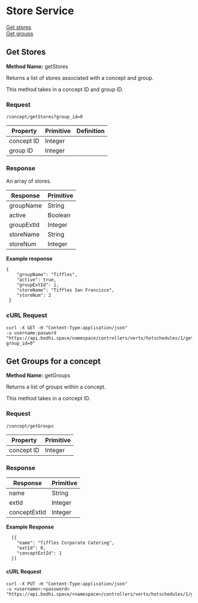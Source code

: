 # Store Service

[Get stores](https://github.com/hotschedules/workshops/blob/master/Application/hs_org.md#get-stores)    
[Get groups](https://github.com/hotschedules/workshops/blob/master/Application/hs_org.md#get-groups-for-a-concept)    



## Get Stores

**Method Name:** getStoresReturns a list of stores associated with a concept and group.
This method takes in a concept ID and group ID.


### Request

````
/concept/getStores?group_id=0
````


Property | Primitive | Definition
------------ | ------------- | ------------
concept ID | Integer  | group ID  | Integer | 


### Response

An array of stores.

Response | Primitive | 
------------ | ------------- | 
groupName |  String | 
active |  Boolean | 
groupExtId |  Integer | 
storeName |  String | 
storeNum |  Integer |  
    

**Example response**
    

````
{
    "groupName": "Tiffles",
    "active": true,
    "groupExtId": 1,
    "storeName": "Tiffles San Francisco",
    "storeNum": 2
 }
````



### cURL Request

```
curl -X GET -H "Content-Type:application/json" 
-u username:pasword 
"https://api.bodhi.space/namespace/controllers/vertx/hotschedules/1/getStores?group_id=0"
```





## Get Groups for a concept

**Method Name:** getGroupsReturns a list of groups within a concept.
This method takes in a concept ID.


### Request

````
/concept/getGroups
````


Property | Primitive | 
------------ | ------------- | 
concept ID | Integer  | 


### Response



Response | Primitive | 
------------ | ------------- | 
name | String | 
extId | Integer | 
conceptExtId | Integer | 


**Example Response**

```
  [{
    "name": "Tiffles Corporate Catering",
    "extId": 0,
    "conceptExtId": 1
  }]
```

#### cURL Request 

````
curl -X PUT -H "Content-Type:application/json" 
-u <username>:<password> 
"https://api.bodhi.space/<namespace>/controllers/vertx/hotschedules/1/getGroups
````
